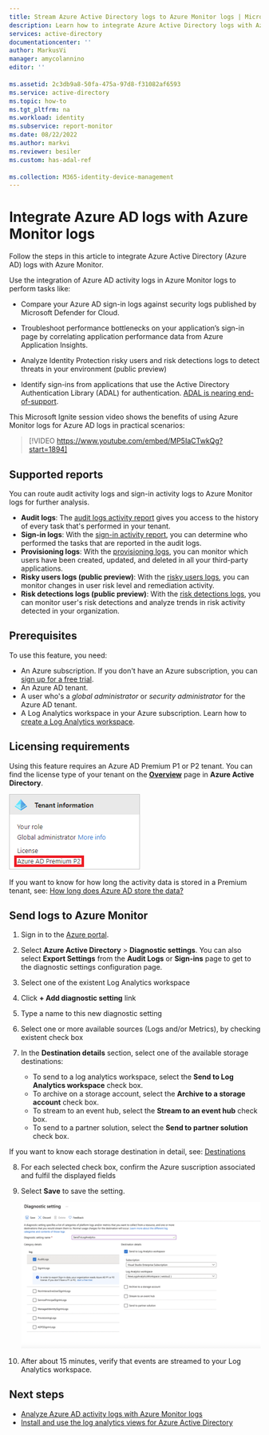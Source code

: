 ```yaml
---
title: Stream Azure Active Directory logs to Azure Monitor logs | Microsoft Docs
description: Learn how to integrate Azure Active Directory logs with Azure Monitor logs
services: active-directory
documentationcenter: ''
author: MarkusVi
manager: amycolannino
editor: ''

ms.assetid: 2c3db9a8-50fa-475a-97d8-f31082af6593
ms.service: active-directory
ms.topic: how-to
ms.tgt_pltfrm: na
ms.workload: identity
ms.subservice: report-monitor
ms.date: 08/22/2022
ms.author: markvi
ms.reviewer: besiler
ms.custom: has-adal-ref

ms.collection: M365-identity-device-management
---
```


# Integrate Azure AD logs with Azure Monitor logs

Follow the steps in this article to integrate Azure Active Directory (Azure AD) logs with Azure Monitor.

Use the integration of Azure AD activity logs in Azure Monitor logs to perform tasks like:

 * Compare your Azure AD sign-in logs against security logs published by Microsoft Defender for Cloud.
  
 * Troubleshoot performance bottlenecks on your application’s sign-in page by correlating application performance data from Azure Application Insights.

 * Analyze Identity Protection risky users and risk detections logs to detect threats in your environment (public preview)
 
 * Identify sign-ins from applications that use the Active Directory Authentication Library (ADAL) for authentication. [ADAL is nearing end-of-support](../develop/msal-migration.md).

This Microsoft Ignite session video shows the benefits of using Azure Monitor logs for Azure AD logs in practical scenarios:

> [!VIDEO https://www.youtube.com/embed/MP5IaCTwkQg?start=1894]

## Supported reports

You can route audit activity logs and sign-in activity logs to Azure Monitor logs for further analysis. 

* **Audit logs**: The [audit logs activity report](concept-audit-logs.md) gives you access to the history of every task that's performed in your tenant.
* **Sign-in logs**: With the [sign-in activity report](concept-sign-ins.md), you can determine who performed the tasks that are reported in the audit logs.
* **Provisioning logs**: With the [provisioning logs](../app-provisioning/application-provisioning-log-analytics.md), you can monitor which users have been created, updated, and deleted in all your third-party applications. 
* **Risky users logs (public preview)**: With the [risky users logs](../identity-protection/howto-identity-protection-investigate-risk.md#risky-users), you can monitor changes in user risk level and remediation activity. 
* **Risk detections logs (public preview)**: With the [risk detections logs](../identity-protection/howto-identity-protection-investigate-risk.md#risk-detections), you can monitor user's risk detections and analyze trends in risk activity detected in your organization. 


## Prerequisites 

To use this feature, you need:

* An Azure subscription. If you don't have an Azure subscription, you can [sign up for a free trial](https://azure.microsoft.com/free/).
* An Azure AD tenant.
* A user who's a *global administrator* or *security administrator* for the Azure AD tenant.
* A Log Analytics workspace in your Azure subscription. Learn how to [create a Log Analytics workspace](../../azure-monitor/logs/quick-create-workspace.md).

## Licensing requirements

Using this feature requires an Azure AD Premium P1 or P2 tenant. 
You can find the license type of your tenant on the **[Overview](https://portal.azure.com/#blade/Microsoft_AAD_IAM/ActiveDirectoryMenuBlade/Overview)** page in **Azure Active Directory**.

![Tenant information](./media/howto-integrate-activity-logs-with-log-analytics/tenant-information.png)
 
If you want to know for how long the activity data is stored in a Premium tenant, see: [How long does Azure AD store the data?](reference-reports-data-retention.md#how-long-does-azure-ad-store-the-data)

## Send logs to Azure Monitor

1. Sign in to the [Azure portal](https://portal.azure.com). 

2. Select **Azure Active Directory** > **Diagnostic settings**. You can also select **Export Settings** from the **Audit Logs** or **Sign-ins** page to get to the diagnostic settings configuration page.  

3. Select one of the existent Log Analytics workspace

4. Click  **+ Add diagnostic setting** link

5. Type a name to this new diagnostic setting
 
6. Select one or more available sources (Logs and/or Metrics), by checking existent check box

7. In the **Destination details** section, select one of the available storage destinations:
    * To send to a log analytics workspace, select the **Send to Log Analytics workspace** check box. 
    * To archive on a storage account, select the **Archive to a storage account** check box.
    * To stream to an event hub, select the **Stream to an event hub** check box.
    * To send to a partner solution, select the **Send to partner solution** check box.

If you want to know each storage destination in detail, see: [Destinations](https://docs.microsoft.com/en-gb/azure/azure-monitor/essentials/diagnostic-settings?WT.mc_id=Portal-Microsoft_Azure_Monitoring&tabs=portal#destinations)

8. For each selected check box, confirm the Azure suscription associated and fulfil the displayed fields

9. Select **Save** to save the setting.

    ![Diagnostics settings](./media/howto-integrate-activity-logs-with-log-analytics/Configure.png)

10. After about 15 minutes, verify that events are streamed to your Log Analytics workspace.

## Next steps

* [Analyze Azure AD activity logs with Azure Monitor logs](howto-analyze-activity-logs-log-analytics.md)
* [Install and use the log analytics views for Azure Active Directory](howto-install-use-log-analytics-views.md)
